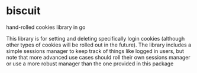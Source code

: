 # biscuit
 hand-rolled cookies library in go

This library is for setting and deleting specifically login cookies (although other types of cookies
will be rolled out in the future). The library includes a simple sessions manager to keep track of things like logged in users, but note that more advanced use cases should roll their own sessions manager or use a more robust manager than the one provided in this package